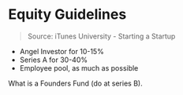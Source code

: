 # Equity Guidelines

> Source: iTunes University - Starting a Startup

- Angel Investor for 10-15%
- Series A for 30-40%
- Employee pool, as much as possible

What is a Founders Fund (do at series B).

